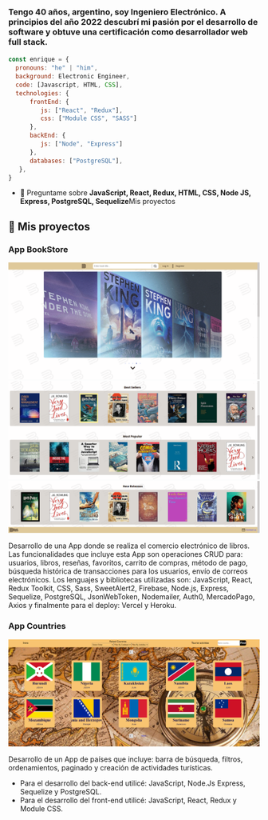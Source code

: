 <h3 align="left">Tengo 40 años, argentino, soy Ingeniero Electrónico. A principios del año 2022 descubrí mi pasión por el desarrollo de software y obtuve una certificación como desarrollador web full stack.</h3>

```js
const enrique = {
  pronouns: "he" | "him",
  background: Electronic Engineer,
  code: [Javascript, HTML, CSS],
  technologies: {
      frontEnd: {
         js: ["React", "Redux"],
         css: ["Module CSS", "SASS"]
      },
      backEnd: {
         js: ["Node", "Express"]
      },
      databases: ["PostgreSQL"],
   },  
}
``` 
- 💬 Preguntame sobre **JavaScript, React, Redux, HTML, CSS, Node JS, Express, PostgreSQL, Sequelize**Mis proyectos

## :pushpin: Mis proyectos

<h3>App BookStore</h3>
<p>
<a><img src="https://github.com/Quique40/quique40/blob/main/images/book_01.png"></a>
<a><img src="https://github.com/Quique40/quique40/blob/main/images/book_02.png"></a>
<a><img src="https://github.com/Quique40/quique40/blob/main/images/book_03.png"></a>
</p>

<p>Desarrollo de una App donde se realiza el comercio electrónico de libros.
Las funcionalidades que incluye esta App son operaciones CRUD para: usuarios, libros, reseñas, favoritos, carrito de compras, método de pago, búsqueda histórica de transacciones para los usuarios, envío de correos electrónicos.
Los lenguajes y bibliotecas utilizadas son: JavaScript, React, Redux Toolkit, CSS, Sass, SweetAlert2, Firebase, Node.js, Express, Sequelize, PostgreSQL, JsonWebToken, Nodemailer, Auth0, MercadoPago, Axios y finalmente para el deploy: Vercel y Heroku.</p>

<h3>App Countries</h3>

<p>
<a><img src="https://github.com/Quique40/quique40/blob/main/images/appCountries.png"></a>
</p>

<p>Desarrollo de un App de países que incluye: barra de búsqueda, filtros, ordenamientos, paginado y creación de actividades turísticas.</p>
<ul>
<li>Para el desarrollo del back-end utilicé: JavaScript, Node.Js Express, Sequelize y PostgreSQL.
<li>Para el desarrollo del front-end utilicé: JavaScript, React, Redux y Module CSS.
</ul>